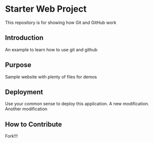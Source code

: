 
# Starter Web Project

This repository is for showing how Git and GitHub work

## Introduction

An example to learn how to use git and github

## Purpose

Sample website with plenty of files for demos

## Deployment

Use your common sense to deploy this application. A new modification. Another modification

## How to Contribute

Fork!!!